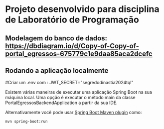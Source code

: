 # Projeto desenvolvido para disciplina de Laboratório de Programação

## Modelagem do banco de dados: https://dbdiagram.io/d/Copy-of-Copy-of-portal_egressos-675779c1e9daa85aca2dcefc

## Rodando a aplicação localmente

#Criar um .env com : JWT_SECRET="segredodinastia2024tql"

Existem várias maneiras de executar uma aplicação Spring Boot na sua máquina local. Uma opção é executar o método main da classe PortalEgressosBackendApplication a partir da sua IDE.

Alternativamente você pode usar [Spring Boot Maven plugin](https://docs.spring.io/spring-boot/docs/current/reference/html/build-tool-plugins-maven-plugin.html) como:

```shell
mvn spring-boot:run
```


